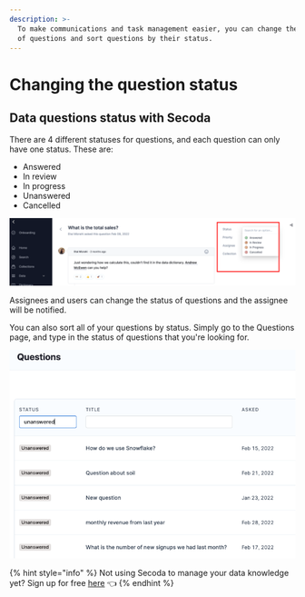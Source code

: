 ```yaml
---
description: >-
  To make communications and task management easier, you can change the status
  of questions and sort questions by their status.
---
```


# Changing the question status

## **Data questions status with Secoda** <a href="#h_3a4bfd6458" id="h_3a4bfd6458"></a>

There are 4 different statuses for questions, and each question can only have one status. These are:

* Answered
* In review
* In progress
* Unanswered&#x20;
* Cancelled&#x20;

![](<../../.gitbook/assets/Group 596.png>)

Assignees and users can change the status of questions and the assignee will be notified.&#x20;

You can also sort all of your questions by status. Simply go to the Questions page, and type in the status of questions that you're looking for.&#x20;

![](<../../.gitbook/assets/Screen Shot 2022-04-07 at 4.16.08 PM.png>)

{% hint style="info" %}
Not using Secoda to manage your data knowledge yet? Sign up for free [here](https://app.secoda.co) 👈
{% endhint %}
